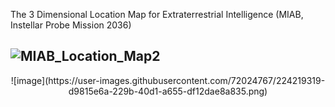 The 3 Dimensional Location Map for Extraterrestrial Intelligence (MIAB, Instellar Probe Mission 2036)

![MIAB_Location_Map2](https://user-images.githubusercontent.com/72024767/223505259-f8aa999e-c480-48c6-bce8-7c349bdb74f3.png)
----------------------------------------------------------------------------------------------------------------------------
<p><center>![image](https://user-images.githubusercontent.com/72024767/224219319-d9815e6a-229b-40d1-a655-df12dae8a835.png)</center></p>



